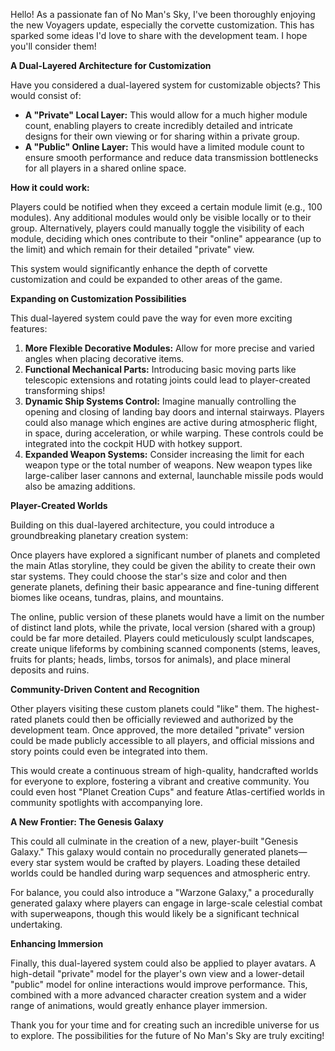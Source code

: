 Hello! As a passionate fan of No Man's Sky, I've been thoroughly enjoying the new Voyagers update, especially the corvette customization. This has sparked some ideas I'd love to share with the development team. I hope you'll consider them!

**A Dual-Layered Architecture for Customization**

Have you considered a dual-layered system for customizable objects? This would consist of:

* **A "Private" Local Layer:** This would allow for a much higher module count, enabling players to create incredibly detailed and intricate designs for their own viewing or for sharing within a private group.
* **A "Public" Online Layer:** This would have a limited module count to ensure smooth performance and reduce data transmission bottlenecks for all players in a shared online space.

**How it could work:**

Players could be notified when they exceed a certain module limit (e.g., 100 modules). Any additional modules would only be visible locally or to their group. Alternatively, players could manually toggle the visibility of each module, deciding which ones contribute to their "online" appearance (up to the limit) and which remain for their detailed "private" view.

This system would significantly enhance the depth of corvette customization and could be expanded to other areas of the game.

**Expanding on Customization Possibilities**

This dual-layered system could pave the way for even more exciting features:

1. **More Flexible Decorative Modules:** Allow for more precise and varied angles when placing decorative items.
2. **Functional Mechanical Parts:** Introducing basic moving parts like telescopic extensions and rotating joints could lead to player-created transforming ships!
3. **Dynamic Ship Systems Control:** Imagine manually controlling the opening and closing of landing bay doors and internal stairways. Players could also manage which engines are active during atmospheric flight, in space, during acceleration, or while warping. These controls could be integrated into the cockpit HUD with hotkey support.
4. **Expanded Weapon Systems:** Consider increasing the limit for each weapon type or the total number of weapons. New weapon types like large-caliber laser cannons and external, launchable missile pods would also be amazing additions.

**Player-Created Worlds**

Building on this dual-layered architecture, you could introduce a groundbreaking planetary creation system:

Once players have explored a significant number of planets and completed the main Atlas storyline, they could be given the ability to create their own star systems. They could choose the star's size and color and then generate planets, defining their basic appearance and fine-tuning different biomes like oceans, tundras, plains, and mountains.

The online, public version of these planets would have a limit on the number of distinct land plots, while the private, local version (shared with a group) could be far more detailed. Players could meticulously sculpt landscapes, create unique lifeforms by combining scanned components (stems, leaves, fruits for plants; heads, limbs, torsos for animals), and place mineral deposits and ruins.

**Community-Driven Content and Recognition**

Other players visiting these custom planets could "like" them. The highest-rated planets could then be officially reviewed and authorized by the development team. Once approved, the more detailed "private" version could be made publicly accessible to all players, and official missions and story points could even be integrated into them.

This would create a continuous stream of high-quality, handcrafted worlds for everyone to explore, fostering a vibrant and creative community. You could even host "Planet Creation Cups" and feature Atlas-certified worlds in community spotlights with accompanying lore.

**A New Frontier: The Genesis Galaxy**

This could all culminate in the creation of a new, player-built "Genesis Galaxy." This galaxy would contain no procedurally generated planets—every star system would be crafted by players. Loading these detailed worlds could be handled during warp sequences and atmospheric entry.

For balance, you could also introduce a "Warzone Galaxy," a procedurally generated galaxy where players can engage in large-scale celestial combat with superweapons, though this would likely be a significant technical undertaking.

**Enhancing Immersion**

Finally, this dual-layered system could also be applied to player avatars. A high-detail "private" model for the player's own view and a lower-detail "public" model for online interactions would improve performance. This, combined with a more advanced character creation system and a wider range of animations, would greatly enhance player immersion.

Thank you for your time and for creating such an incredible universe for us to explore. The possibilities for the future of No Man's Sky are truly exciting! 
